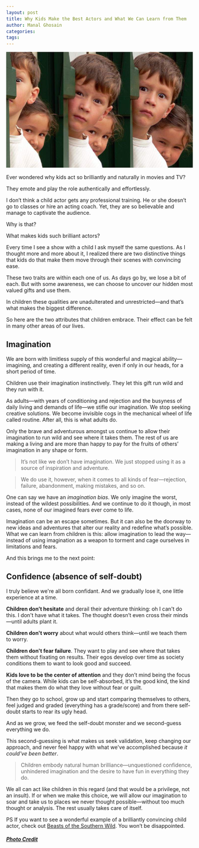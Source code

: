```yaml
---
layout: post
title: Why Kids Make the Best Actors and What We Can Learn from Them
author: Manal Ghosain
categories:
tags:
---
```


![Kids acting](/images/kids.jpg)

Ever wondered why kids act so brilliantly and naturally in movies and TV?

They emote and play the role authentically and effortlessly.

I don’t think a child actor gets any professional training. He or she doesn’t go to classes or hire an acting coach. Yet, they are so believable and manage to captivate the audience.

Why is that?

What makes kids such brilliant actors?

Every time I see a show with a child I ask myself the same questions. As I thought more and more about it, I realized there are two distinctive things that kids do that make them move through their scenes with convincing ease.

These two traits are within each one of us. As days go by, we lose a bit of each. But with some awareness, we can choose to uncover our hidden most valued gifts and use them.

In children these qualities are unadulterated and unrestricted—and that’s what makes the biggest difference.

So here are the two attributes that children embrace. Their effect can be felt in many other areas of our lives.

## Imagination

We are born with limitless supply of this wonderful and magical ability—imagining, and creating a different reality, even if only in our heads, for a short period of time.

Children use their imagination instinctively. They let this gift run wild and they run with it.

As adults—with years of conditioning and rejection and the busyness of daily living and demands of life—we stifle our imagination. We stop seeking creative solutions. We become invisible cogs in the mechanical wheel of life called routine. After all, this is what adults do.

Only the brave and adventurous amongst us continue to allow their imagination to run wild and see where it takes them. The rest of us are making a living and are more than happy to pay for the fruits of others’ imagination in any shape or form.

> It’s not like we don’t have imagination. We just stopped using it as a source of inspiration and adventure. 

> We do use it, however, when it comes to all kinds of fear—rejection, failure, abandonment, making mistakes, and so on.

One can say we have an _imagination bias_. We only imagine the worst, instead of the wildest possibilities. And we continue to do it though, in most cases, none of our imagined fears ever come to life. 

Imagination can be an escape sometimes. But it can also be the doorway to new ideas and adventures that alter our reality and redefine what’s possible. What we can learn from children is this: allow imagination to lead the way—instead of using imagination as a weapon to torment and cage ourselves in limitations and fears. 

And this brings me to the next point: 

## Confidence (absence of self-doubt)

I truly believe we're all born confidant. And we gradually lose it, one little experience at a time. 

**Children don’t hesitate** and derail their adventure thinking: oh I can't do this. I don't have what it takes. The thought doesn’t even cross their minds—until adults plant it. 

**Children don't worry** about what would others think—until we teach them to worry. 

**Children don't fear failure**. They want to play and see where that takes them without fixating on results. Their egos develop over time as society conditions them to want to look good and succeed. 

**Kids love to be the center of attention** and they don’t mind being the focus of the camera. While kids can be self-absorbed, it’s the good kind, the kind that makes them do what they love without fear or guilt. 

Then they go to school, grow up and start comparing themselves to others, feel judged and graded (everything has a grade/score) and from there self-doubt starts to rear its ugly head. 

And as we grow, we feed the self-doubt monster and we second-guess everything we do. 

This second-guessing is what makes us seek validation, keep changing our approach, and never feel happy with what we've accomplished because _it could've been better_.

> Children embody natural human brilliance—unquestioned confidence, unhindered imagination and the desire to have fun in everything they do.

We all can act like children in this regard (and that would be a privilege, not an insult). If or when we make this choice, we will allow our imagination to soar and take us to places we never thought possible—without too much thought or analysis. The rest usually takes care of itself. 

PS If you want to see a wonderful example of a brilliantly convincing child actor, check out [Beasts of the Southern Wild](http://www.imdb.com/title/tt2125435/). You won’t be disappointed. 

##### [Photo Credit](http://www.flickr.com/photos/bubble-gum/)
